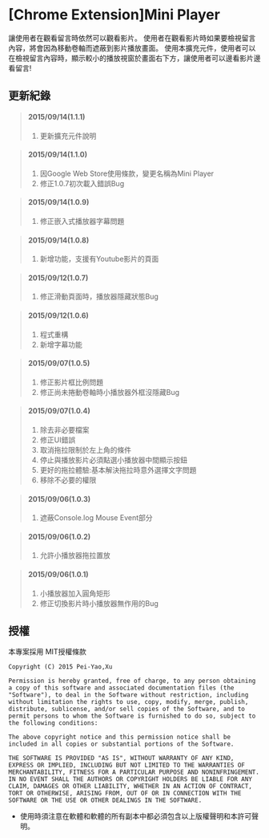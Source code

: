 # [Chrome Extension]Mini Player

讓使用者在觀看留言時依然可以觀看影片。
使用者在觀看影片時如果要檢視留言內容，將會因為移動卷軸而遮蔽到影片播放畫面。
使用本擴充元件，使用者可以在檢視留言內容時，顯示較小的播放視窗於畫面右下方，讓使用者可以邊看影片邊看留言!

## 更新紀錄
> #### 2015/09/14(1.1.1)
> 1. 更新擴充元件說明

> #### 2015/09/14(1.1.0)
> 1. 因Google Web Store使用條款，變更名稱為Mini Player
> 2. 修正1.0.7初次載入錯誤Bug

> #### 2015/09/14(1.0.9)
> 1. 修正嵌入式播放器字幕問題

> #### 2015/09/14(1.0.8)
> 1. 新增功能，支援有Youtube影片的頁面

> #### 2015/09/12(1.0.7)
> 1. 修正滑動頁面時，播放器隱藏狀態Bug

> #### 2015/09/12(1.0.6)
> 1. 程式重構
> 2. 新增字幕功能

> #### 2015/09/07(1.0.5)
> 1. 修正影片框比例問題
> 2. 修正尚未捲動卷軸時小播放器外框沒隱藏Bug

> #### 2015/09/07(1.0.4)
> 1. 除去非必要檔案
> 2. 修正UI錯誤
> 3. 取消拖拉限制於左上角的條件
> 4. 停止與播放影片必須點選小播放器中間顯示按鈕
> 5. 更好的拖拉體驗:基本解決拖拉時意外選擇文字問題
> 6. 移除不必要的權限

> #### 2015/09/06(1.0.3)
> 1. 遮蔽Console.log Mouse Event部分

> #### 2015/09/06(1.0.2)
> 1. 允許小播放器拖拉置放

> #### 2015/09/06(1.0.1)
> 1. 小播放器加入圓角矩形
> 2. 修正切換影片時小播放器無作用的Bug

## 授權
本專案採用 MIT授權條款

```
Copyright (C) 2015 Pei-Yao,Xu

Permission is hereby granted, free of charge, to any person obtaining a copy of this software and associated documentation files (the "Software"), to deal in the Software without restriction, including without limitation the rights to use, copy, modify, merge, publish, distribute, sublicense, and/or sell copies of the Software, and to permit persons to whom the Software is furnished to do so, subject to the following conditions:

The above copyright notice and this permission notice shall be included in all copies or substantial portions of the Software.

THE SOFTWARE IS PROVIDED "AS IS", WITHOUT WARRANTY OF ANY KIND, EXPRESS OR IMPLIED, INCLUDING BUT NOT LIMITED TO THE WARRANTIES OF MERCHANTABILITY, FITNESS FOR A PARTICULAR PURPOSE AND NONINFRINGEMENT. IN NO EVENT SHALL THE AUTHORS OR COPYRIGHT HOLDERS BE LIABLE FOR ANY CLAIM, DAMAGES OR OTHER LIABILITY, WHETHER IN AN ACTION OF CONTRACT, TORT OR OTHERWISE, ARISING FROM, OUT OF OR IN CONNECTION WITH THE SOFTWARE OR THE USE OR OTHER DEALINGS IN THE SOFTWARE.
```

* 使用時須注意在軟體和軟體的所有副本中都必須包含以上版權聲明和本許可聲明。
